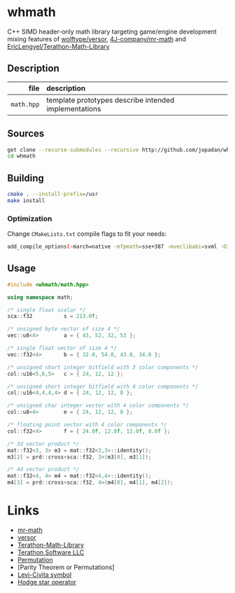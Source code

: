 # whmath

C++ SIMD header-only math library targeting game/engine development mixing features of [wolftype/versor][versor], [4J-company/mr-math][mr-math] and [EricLengyel/Terathon-Math-Library][Terathon-Math-Library]

## Description

| file      | description                                                        |
| ----:     | :---                                                               |
|`math.hpp`   |template prototypes describe intended implementations               |

## Sources

```sh
get clone --recurse-submodules --recursive http://github.com/jopadan/whmath
cd whmath
```

## Building

```sh
cmake . --install-prefix=/usr
make install
```

### Optimization

Change `CMakeLists.txt` compile flags to fit your needs:
```sh
add_compile_options(-march=native -mfpmath=sse+387 -mveclibabi=svml -O3)
```

## Usage

```c++
#include <whmath/math.hpp>

using namespace math;

/* single float scalar */
sca::f32          s = 213.0f;

/* unsigned byte vector of size 4 */
vec::u8<4>        a = { 43, 52, 32, 53 };

/* single float vector of size 4 */
vec::f32<4>       b = { 32.0, 54.0, 43.0, 34.0 };

/* unsigned short integer bitfield with 3 color components */
col::u16<5,6,5>   c = { 24, 12, 12 };

/* unsigned short integer bitfield with 4 color components */
col::u16<4,4,4,4> d = { 24, 12, 12, 8 };

/* unsigned char integer vector with 4 color components */
col::u8<4>        e = { 24, 12, 12, 8 };

/* floating point vector with 4 color components */
col::f32<4>       f = { 24.0f, 12.0f, 12.0f, 8.0f };

/* 3d vector product */
mat::f32<3, 3> m3 = mat::f32<3,3>::identity();
m3[2] = prd::cross<sca::f32, 3>(m3[0], m3[1]);

/* 4d vector product */
mat::f32<4, 4> m4 = mat::f32<4,4>::identity();
m4[3] = prd::cross<sca::f32, 4>(m4[0], m4[1], m4[2]);


```

# Links
- [mr-math]
- [versor]
- [Terathon-Math-Library]
- [Terathon Software LLC]
- [Permutation]
- [Parity Theorem or Permutations]
- [Levi-Civita symbol]
- [Hodge star operator]

[mr-math]: https://github.com/4J-company/mr-math/
[versor]: https://github.com/wolftype/versor/
[Terathon-Math-Library]: https://github.com/EricLengyel/Terathon-Math-Library
[Terathon Software LLC]: https://terathon.com/index.html
[Permutation]: https://en.wikipedia.org/wiki/Permutation
[Parity Theorem for Permutations]: https://maa.org/book/export/html/115646
[Levi-Civita symbol]: https://en.wikipedia.org/wiki/Levi-Civita_symbol
[Hodge star operator]: https://en.wikipedia.org/wiki/Hodge_star_operator
